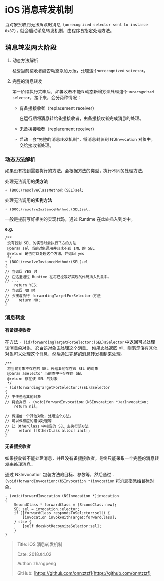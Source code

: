 # iOS 消息转发机制

当对象接收到无法解读的消息（`unrecognized selector sent to instance 0x87`），就会启动消息转发机制，由程序员指定处理方法。

## 消息转发两大阶段

1. 动态方法解析

   检查当前接收者能否动态添加方法，处理这个`unrecognized selector`。

2. 完整的消息转发

   第一阶段执行完毕后，如接收者不能以动态新增方法处理这个`unrecognized selector`，接下来，会分两种情况：

   * 有备援接收者（replacement receiver）

     在运行期将消息转给备援接收者，由备援接收者完成消息的处理。

   * 无备援接收者（replacement receiver）
   * 启动一套“完整的消息转发机制”，将消息封装到 NSInvocation 对象中，交给接收者处理。

### 动态方法解析

如果没有找到需要执行的方法，会根据方法的类型，执行不同的处理方法。

处理无法调用的**类方法**

```objc
+ (BOOL)resolveClassMethod:(SEL)sel;
```

处理无法调用的**实例方法**

```objc
+ (BOOL)resolveInstanceMethod:(SEL)sel;
```

一般是提前写好相关的实现代码，通过 Runtime 在此处插入到类中。

**e.g.**

```objc
/**
 没有找到 SEL 的实现时会执行下方的方法
 @param sel 当前对象调用并且找不到 IML 的 SEL
 @return 是否可以处理这个方法，并返回 yes
 */
+ (BOOL)resolveInstanceMethod:(SEL)sel
{
// 当返回 YES 时
// 在这里通过 Runtime 在将已经写好实现的代码插入到类中。
// ...
    return YES;
// 当返回 NO 时
// 会接着执行 forwordingTargetForSelector:方法
//    return NO;
}
```

### 消息转发

#### 有备援接收者

在方法 `- (id)forwardingTargetForSelector:(SEL)aSelector` 中返回可以处理该消息的对象，交由该对象去处理这个消息。
如果此处返回 nil，则表示没有其他对象可以处理这个消息，然后通过完整的消息转发机制来处理。

```objc
/**
 将当前对象不存在的 SEL 传给其他存在该 SEL 的对象
 @param aSelector 当前类中不存在的 SEL
 @return 存在该 SEL 的对象
 */
- (id)forwardingTargetForSelector:(SEL)aSelector
{
// 不传递给其他对象
// 将会执行 - (void)forwardInvocation:(NSInvocation *)anInvocation;
    return nil;

// 传递给一个其他对象，处理这个方法。
// 可以做相应的错误处理等
// 让 OtherClass 中相应的 SEL 去执行该方法
//    return [[OtherClass alloc] init];
}
```

#### 无备援接收者

如果接收者不能处理消息，并且没有备援接收者，最终只能采取一个完整的消息转发来处理消息。

通过 NSInvocation 包装方法的目标、参数等，然后通过 `- (void)forwardInvocation:(NSInvocation *)invocation` 将消息指派给目标对象。

```objc
- (void)forwardInvocation:(NSInvocation *)invocation
{
    SecondClass * forwardClass = [SecondClass new];
    SEL sel = invocation.selector;
    if ([forwardClass respondsToSelector:sel]) {
        [invocation invokeWithTarget:forwardClass];
    } else {
        [self doesNotRecognizeSelector:sel];
    }
}
```

> Title: iOS 消息转发机制
>
> Date: 2018.04.02
>
> Author: zhangpeng
>
> GitHub: [https://github.com/onntztzf](https://github.com/onntztzf)
